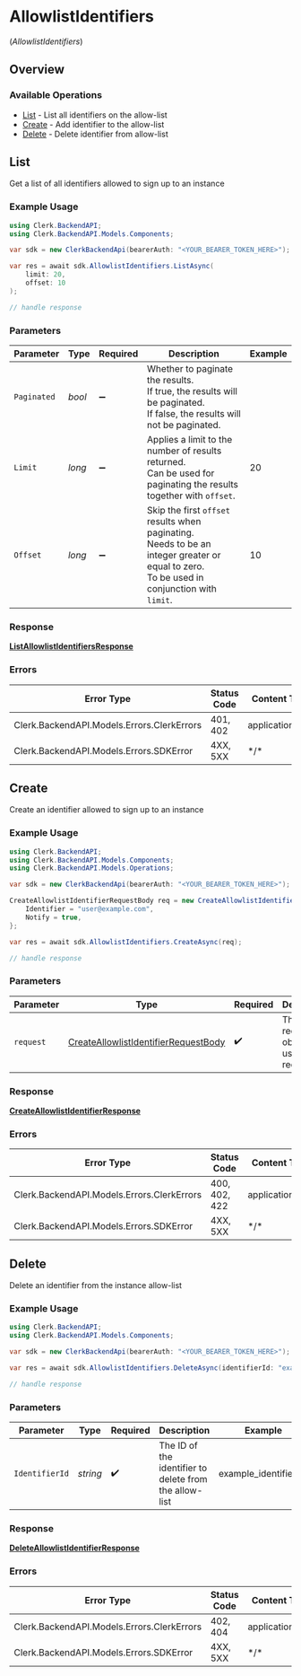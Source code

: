 # AllowlistIdentifiers
(*AllowlistIdentifiers*)

## Overview

### Available Operations

* [List](#list) - List all identifiers on the allow-list
* [Create](#create) - Add identifier to the allow-list
* [Delete](#delete) - Delete identifier from allow-list

## List

Get a list of all identifiers allowed to sign up to an instance

### Example Usage

<!-- UsageSnippet language="csharp" operationID="ListAllowlistIdentifiers" method="get" path="/allowlist_identifiers" -->
```csharp
using Clerk.BackendAPI;
using Clerk.BackendAPI.Models.Components;

var sdk = new ClerkBackendApi(bearerAuth: "<YOUR_BEARER_TOKEN_HERE>");

var res = await sdk.AllowlistIdentifiers.ListAsync(
    limit: 20,
    offset: 10
);

// handle response
```

### Parameters

| Parameter                                                                                                                                 | Type                                                                                                                                      | Required                                                                                                                                  | Description                                                                                                                               | Example                                                                                                                                   |
| ----------------------------------------------------------------------------------------------------------------------------------------- | ----------------------------------------------------------------------------------------------------------------------------------------- | ----------------------------------------------------------------------------------------------------------------------------------------- | ----------------------------------------------------------------------------------------------------------------------------------------- | ----------------------------------------------------------------------------------------------------------------------------------------- |
| `Paginated`                                                                                                                               | *bool*                                                                                                                                    | :heavy_minus_sign:                                                                                                                        | Whether to paginate the results.<br/>If true, the results will be paginated.<br/>If false, the results will not be paginated.             |                                                                                                                                           |
| `Limit`                                                                                                                                   | *long*                                                                                                                                    | :heavy_minus_sign:                                                                                                                        | Applies a limit to the number of results returned.<br/>Can be used for paginating the results together with `offset`.                     | 20                                                                                                                                        |
| `Offset`                                                                                                                                  | *long*                                                                                                                                    | :heavy_minus_sign:                                                                                                                        | Skip the first `offset` results when paginating.<br/>Needs to be an integer greater or equal to zero.<br/>To be used in conjunction with `limit`. | 10                                                                                                                                        |

### Response

**[ListAllowlistIdentifiersResponse](../../Models/Operations/ListAllowlistIdentifiersResponse.md)**

### Errors

| Error Type                                 | Status Code                                | Content Type                               |
| ------------------------------------------ | ------------------------------------------ | ------------------------------------------ |
| Clerk.BackendAPI.Models.Errors.ClerkErrors | 401, 402                                   | application/json                           |
| Clerk.BackendAPI.Models.Errors.SDKError    | 4XX, 5XX                                   | \*/\*                                      |

## Create

Create an identifier allowed to sign up to an instance

### Example Usage

<!-- UsageSnippet language="csharp" operationID="CreateAllowlistIdentifier" method="post" path="/allowlist_identifiers" -->
```csharp
using Clerk.BackendAPI;
using Clerk.BackendAPI.Models.Components;
using Clerk.BackendAPI.Models.Operations;

var sdk = new ClerkBackendApi(bearerAuth: "<YOUR_BEARER_TOKEN_HERE>");

CreateAllowlistIdentifierRequestBody req = new CreateAllowlistIdentifierRequestBody() {
    Identifier = "user@example.com",
    Notify = true,
};

var res = await sdk.AllowlistIdentifiers.CreateAsync(req);

// handle response
```

### Parameters

| Parameter                                                                                               | Type                                                                                                    | Required                                                                                                | Description                                                                                             |
| ------------------------------------------------------------------------------------------------------- | ------------------------------------------------------------------------------------------------------- | ------------------------------------------------------------------------------------------------------- | ------------------------------------------------------------------------------------------------------- |
| `request`                                                                                               | [CreateAllowlistIdentifierRequestBody](../../Models/Operations/CreateAllowlistIdentifierRequestBody.md) | :heavy_check_mark:                                                                                      | The request object to use for the request.                                                              |

### Response

**[CreateAllowlistIdentifierResponse](../../Models/Operations/CreateAllowlistIdentifierResponse.md)**

### Errors

| Error Type                                 | Status Code                                | Content Type                               |
| ------------------------------------------ | ------------------------------------------ | ------------------------------------------ |
| Clerk.BackendAPI.Models.Errors.ClerkErrors | 400, 402, 422                              | application/json                           |
| Clerk.BackendAPI.Models.Errors.SDKError    | 4XX, 5XX                                   | \*/\*                                      |

## Delete

Delete an identifier from the instance allow-list

### Example Usage

<!-- UsageSnippet language="csharp" operationID="DeleteAllowlistIdentifier" method="delete" path="/allowlist_identifiers/{identifier_id}" -->
```csharp
using Clerk.BackendAPI;
using Clerk.BackendAPI.Models.Components;

var sdk = new ClerkBackendApi(bearerAuth: "<YOUR_BEARER_TOKEN_HERE>");

var res = await sdk.AllowlistIdentifiers.DeleteAsync(identifierId: "example_identifier_id");

// handle response
```

### Parameters

| Parameter                                              | Type                                                   | Required                                               | Description                                            | Example                                                |
| ------------------------------------------------------ | ------------------------------------------------------ | ------------------------------------------------------ | ------------------------------------------------------ | ------------------------------------------------------ |
| `IdentifierId`                                         | *string*                                               | :heavy_check_mark:                                     | The ID of the identifier to delete from the allow-list | example_identifier_id                                  |

### Response

**[DeleteAllowlistIdentifierResponse](../../Models/Operations/DeleteAllowlistIdentifierResponse.md)**

### Errors

| Error Type                                 | Status Code                                | Content Type                               |
| ------------------------------------------ | ------------------------------------------ | ------------------------------------------ |
| Clerk.BackendAPI.Models.Errors.ClerkErrors | 402, 404                                   | application/json                           |
| Clerk.BackendAPI.Models.Errors.SDKError    | 4XX, 5XX                                   | \*/\*                                      |